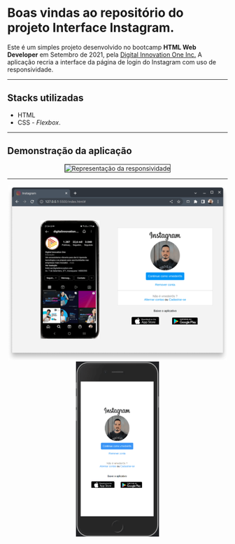 <h1>Boas vindas ao repositório do projeto Interface Instagram.</h1>

<div>
  <p>Este é um simples projeto desenvolvido no bootcamp <strong>HTML Web Developer</strong> em Setembro de 2021, pela <a href="https://www.dio.me/" target="_blank">Digital Innovation One Inc.</a> A aplicação recria a interface da página de login do Instagram com uso de responsividade.</p>
</div>
<hr>
<h2>Stacks utilizadas</h2>
<ul>
  <li>HTML</li>
  <li>CSS - <i>Flexbox</i>.</li>
</ul>
<hr>
<h2>Demonstração da aplicação</h2>
<div align="center">
  <img border="1px" width="690" src="./imgs/responsiveRepresentation.gif" alt="Representação da responsividade">
  <hr>
  <div display="flex">
    <img width="500" height="400" src="./imgs/desktopRepresentation.png" alt="Representação da aplicação no Desktop">
    <img width="190" height="400" src="./imgs/mobileRepresentation.png" alt="Representação da aplicação no Mobile">
  </div>
</div>
 